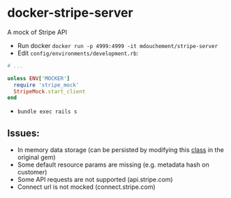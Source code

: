 # docker-stripe-server
A mock of Stripe API

- Run docker `docker run -p 4999:4999 -it mdouchement/stripe-server`
- Edit `config/environments/development.rb`:
```ruby
# ...

unless ENV['MOCKER']
  require 'stripe_mock'
  StripeMock.start_client
end
```
- `bundle exec rails s`

## Issues:
- In memory data storage (can be persisted by modifying this [class](https://github.com/rebelidealist/stripe-ruby-mock/blob/master/lib%2Fstripe_mock%2Fdata.rb) in the original gem)
- Some default resource params are missing (e.g. metadata hash on customer)
- Some API requests are not supported (api.stripe.com)
- Connect url is not mocked (connect.stripe.com)
